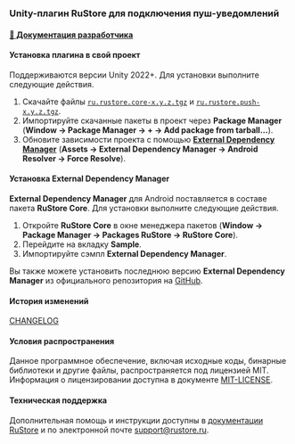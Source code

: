 ### Unity-плагин RuStore для подключения пуш-уведомлений

#### [🔗 Документация разработчика][10]

#### Установка плагина в свой проект

Поддерживаются версии Unity 2022+. Для установки выполните следующие действия.

1. Скачайте файлы [`ru.rustore.core-x.y.z.tgz`][20] и [`ru.rustore.push-x.y.z.tgz`][30].
1. Импортируйте скачанные пакеты в проект через **Package Manager** (**Window → Package Manager → __+__ → Add package from tarball...**).
1. Обновите зависимости проекта с помощью [**External Dependency Manager**](https://github.com/googlesamples/unity-jar-resolver.git?path=/upm) (**Assets → External Dependency Manager → Android Resolver → Force Resolve**).

#### Установка External Dependency Manager

**External Dependency Manager** для Android поставляется в составе пакета **RuStore Core**. Для установки выполните следующие действия.

1. Откройте **RuStore Core** в окне менеджера пакетов (**Window → Package Manager → Packages RuStore → RuStore Core**).
1. Перейдите на вкладку **Sample**.
1. Импортируйте сэмпл **External Dependency Manager**.

Вы также можете установить последнюю версию **External Dependency Manager** из официального репозитория на [GitHub](https://github.com/googlesamples/unity-jar-resolver.git?path=/upm).

#### История изменений

[CHANGELOG](../CHANGELOG.md)

#### Условия распространения

Данное программное обеспечение, включая исходные коды, бинарные библиотеки и другие файлы, распространяется под лицензией MIT. Информация о лицензировании доступна в документе [MIT-LICENSE](../MIT-LICENSE.txt).

#### Техническая поддержка

Дополнительная помощь и инструкции доступны в [документации RuStore](https://www.rustore.ru/help/) и по электронной почте support@rustore.ru.

[10]: https://www.rustore.ru/help/sdk/push-notifications/unity/6-6-1
[20]: https://gitflic.ru/project/rustore/unity-rustore-push-sdk/blob/raw?file=upm_tgz%2Fru.rustore.core-8.0.0-alpha01.tgz&inline=false
[30]: https://gitflic.ru/project/rustore/unity-rustore-push-sdk/blob/raw?file=upm_tgz%2Fru.rustore.push-6.6.1.tgz&inline=false
